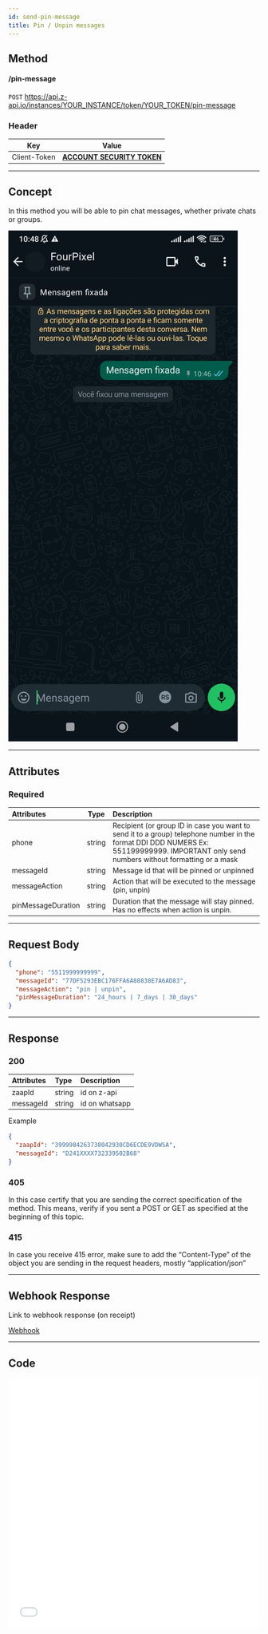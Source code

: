 ```yaml
---
id: send-pin-message
title: Pin / Unpin messages
---
```


## Method

#### /pin-message

`POST` https://api.z-api.io/instances/YOUR_INSTANCE/token/YOUR_TOKEN/pin-message

### Header

|      Key       |            Value            |
| :------------: |     :-----------------:     |
|  Client-Token  | **[ACCOUNT SECURITY TOKEN](../security/client-token)** |

---

## Concept

In this method you will be able to pin chat messages, whether private chats or groups.

![image](../../../../../img/pin-message.jpeg)

---

## Attributes

### Required 

| Attributes | Type | Description |
| :-- | :-: | :-- |
| phone | string | Recipient (or group ID in case you want to send it to a group) telephone number in the format DDI DDD NUMERS Ex: 551199999999. IMPORTANT  only send numbers without formatting or a mask |
| messageId | string | Message id that will be pinned or unpinned |
| messageAction | string | Action that will be executed to the message (pin, unpin) |
| pinMessageDuration | string | Duration that the message will stay pinned. Has no effects when action is unpin. |

---

## Request Body

```json
{
  "phone": "5511999999999",
  "messageId": "77DF5293EBC176FFA6A88838E7A6AD83",
  "messageAction": "pin | unpin",
  "pinMessageDuration": "24_hours | 7_days | 30_days"
}
```

---

## Response

### 200

| Attributes| Type   | Description   |
| :-------- | :----- | :------------- |
| zaapId    | string | id on z-api    |
| messageId | string | id on whatsapp |

Example

```json
{
  "zaapId": "3999984263738042930CD6ECDE9VDWSA",
  "messageId": "D241XXXX732339502B68"
}
```

### 405

In this case certify that you are sending the correct specification of the method. This means, verify if you sent a POST or GET as specified at the beginning of this topic.

### 415

In case you receive 415 error, make sure to add the “Content-Type” of the object you are sending in the request headers, mostly “application/json”

---

## Webhook Response

Link to webhook response (on receipt)

[Webhook](../webhooks/on-message-received#pin-message-return-example)

---

## Code

<iframe src="//api.apiembed.com/?source=https://raw.githubusercontent.com/Z-API/z-api-docs/main/json-examples/send-text.json&targets=all" frameborder="0" scrolling="no" width="100%" height="500px" seamless></iframe>
